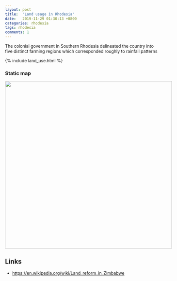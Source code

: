 ```yaml
---
layout: post
title:  "Land usage in Rhodesia"
date:   2019-11-29 01:30:13 +0800
categories: rhodesia
tags: rhodesia
comments: 1
---
```


The colonial government in Southern Rhodesia delineated the country into five distinct farming regions which corresponded roughly to rainfall patterns

{% include land_use.html %}

### Static map

<div style="width: 600px;">
 <a href="/img/rhodesia_land_classes.png"> <img src="/img/rhodesia_land_classes.png" width="550px"></a>
</div>

## Links

* https://en.wikipedia.org/wiki/Land_reform_in_Zimbabwe
